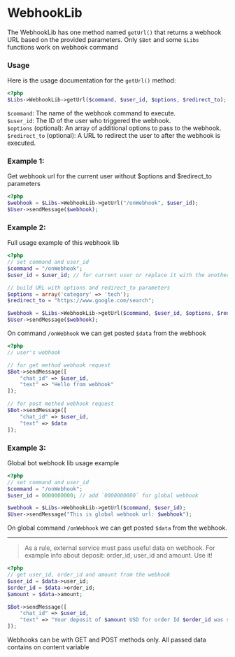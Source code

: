 # WebhookLib

The WebhookLib has one method named `getUrl()` that returns a webhook URL based on the provided parameters. Only `$Bot` and some `$Libs` functions work on webhook command

### Usage
Here is the usage documentation for the `getUrl()` method:

```php
<?php
$Libs->WebhookLib->getUrl($command, $user_id, $options, $redirect_to);
```
`$command`: The name of the webhook command to execute.<br>
`$user_id`: The ID of the user who triggered the webhook.<br>
`$options` (optional): An array of additional options to pass to the webhook.<br>
`$redirect_to` (optional): A URL to redirect the user to after the webhook is executed.

### Example 1:
Get webhook url for the current user without $options and $redirect_to parameters

```php
<?php
$webhook = $Libs->WebhookLib->getUrl("/onWebhook", $user_id);
$User->sendMessage($webhook);
```

### Example 2:
Full usage example of this webhook lib

```php
<?php
// set command and user_id
$command = "/onWebhook";
$user_id = $user_id; // for current user or replace it with the another user telegram id

// build URL with options and redirect_to parameters
$options = array('category' => 'tech');
$redirect_to = "https://www.google.com/search";

$webhook = $Libs->WebhookLib->getUrl($command, $user_id, $options, $redirect_to);
$User->sendMessage($webhook);
```

On command `/onWebhook` we can get posted `$data` from the webhook
```php
<?php
// user's webhook

// for get method webhook request
$Bot->sendMessage([
    "chat_id" => $user_id,
    "text" => "Hello from webhook"
]);

// for post method webhook request
$Bot->sendMessage([
    "chat_id" => $user_id,
    "text" => $data
]);
```

### Example 3:
Global bot webhook lib usage example

```php
<?php
// set command and user_id
$command = "/onWebhook";
$user_id = 0000000000; // add `0000000000` for global webhook

$webhook = $Libs->WebhookLib->getUrl($command, $user_id);
$User->sendMessage("This is global webhook url: $webhook");
```

On global command `/onWebhook` we can get posted `$data` from the webhook.

--------
> As a rule, external service must pass useful data on webhook. For example info about deposit: order_id, user_id and amount. Use it!

```php
<?php
// get user_id, order_id and amount from the webhook
$user_id = $data->user_id;
$order_id = $data->order_id;
$amount = $data->amount;

$Bot->sendMessage([
    "chat_id" => $user_id,
    "text" => "Your deposit of $amount USD for order Id $order_id was successful"
]);
```


Webhooks can be with GET and POST methods only. All passed data contains on content variable
